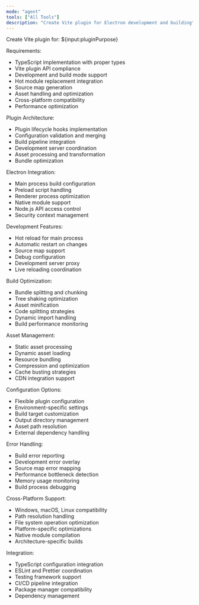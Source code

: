 ```yaml
---
mode: "agent"
tools: ["All Tools"]
description: "Create Vite plugin for Electron development and building"
---
```


Create Vite plugin for: ${input:pluginPurpose}

Requirements:

- TypeScript implementation with proper types
- Vite plugin API compliance
- Development and build mode support
- Hot module replacement integration
- Source map generation
- Asset handling and optimization
- Cross-platform compatibility
- Performance optimization

Plugin Architecture:
- Plugin lifecycle hooks implementation
- Configuration validation and merging
- Build pipeline integration
- Development server coordination
- Asset processing and transformation
- Bundle optimization

Electron Integration:
- Main process build configuration
- Preload script handling
- Renderer process optimization
- Native module support
- Node.js API access control
- Security context management

Development Features:
- Hot reload for main process
- Automatic restart on changes
- Source map support
- Debug configuration
- Development server proxy
- Live reloading coordination

Build Optimization:
- Bundle splitting and chunking
- Tree shaking optimization
- Asset minification
- Code splitting strategies
- Dynamic import handling
- Build performance monitoring

Asset Management:
- Static asset processing
- Dynamic asset loading
- Resource bundling
- Compression and optimization
- Cache busting strategies
- CDN integration support

Configuration Options:
- Flexible plugin configuration
- Environment-specific settings
- Build target customization
- Output directory management
- Asset path resolution
- External dependency handling

Error Handling:
- Build error reporting
- Development error overlay
- Source map error mapping
- Performance bottleneck detection
- Memory usage monitoring
- Build process debugging

Cross-Platform Support:
- Windows, macOS, Linux compatibility
- Path resolution handling
- File system operation optimization
- Platform-specific optimizations
- Native module compilation
- Architecture-specific builds

Integration:
- TypeScript configuration integration
- ESLint and Prettier coordination
- Testing framework support
- CI/CD pipeline integration
- Package manager compatibility
- Dependency management
